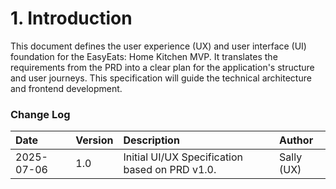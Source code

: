 # **1. Introduction**

This document defines the user experience (UX) and user interface (UI) foundation for the EasyEats: Home Kitchen MVP. It translates the requirements from the PRD into a clear plan for the application's structure and user journeys. This specification will guide the technical architecture and frontend development.

### **Change Log**

| Date | Version | Description | Author |
| :---- | :---- | :---- | :---- |
| 2025-07-06 | 1.0 | Initial UI/UX Specification based on PRD v1.0. | Sally (UX) |